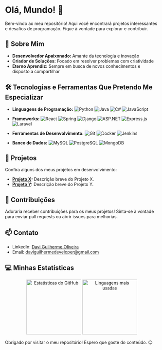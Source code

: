 # Olá, Mundo! 👋

Bem-vindo ao meu repositório! Aqui você encontrará projetos interessantes e desafios de programação. Fique à vontade para explorar e contribuir.

## 🚀 Sobre Mim

- **Desenvolvedor Apaixonado:** Amante da tecnologia e inovação
- **Criador de Soluções:** Focado em resolver problemas com criatividade
- **Eterno Aprendiz:** Sempre em busca de novos conhecimentos e disposto a compartilhar

## 🛠️ Tecnologias e Ferramentas Que Pretendo Me Especializar

- **Linguagens de Programação:** 
  ![Python](https://img.shields.io/badge/-Python-3776AB?style=flat&logo=python&logoColor=white)
  ![Java](https://img.shields.io/badge/-Java-007396?style=flat&logo=java&logoColor=white)
  ![C#](https://img.shields.io/badge/-C%23-239120?style=flat&logo=c-sharp&logoColor=white)
  ![JavaScript](https://img.shields.io/badge/-JavaScript-F7DF1E?style=flat&logo=javascript&logoColor=black)

- **Frameworks:**
  ![React](https://img.shields.io/badge/-React-61DAFB?style=flat&logo=react&logoColor=black)
  ![Spring](https://img.shields.io/badge/-Spring-6DB33F?style=flat&logo=spring&logoColor=white)
  ![Django](https://img.shields.io/badge/-Django-092E20?style=flat&logo=django&logoColor=white)
  ![ASP.NET](https://img.shields.io/badge/-ASP.NET-5C2D91?style=flat&logo=dotnet&logoColor=white)
  ![Express.js](https://img.shields.io/badge/-Express.js-000000?style=flat&logo=express&logoColor=white)
  ![Laravel](https://img.shields.io/badge/-Laravel-FF2D20?style=flat&logo=laravel&logoColor=white)

- **Ferramentas de Desenvolvimento:** 
  ![Git](https://img.shields.io/badge/-Git-F05032?style=flat&logo=git&logoColor=white)
  ![Docker](https://img.shields.io/badge/-Docker-2496ED?style=flat&logo=docker&logoColor=white)
  ![Jenkins](https://img.shields.io/badge/-Jenkins-D24939?style=flat&logo=jenkins&logoColor=white)

- **Banco de Dados:** 
  ![MySQL](https://img.shields.io/badge/-MySQL-4479A1?style=flat&logo=mysql&logoColor=white)
  ![PostgreSQL](https://img.shields.io/badge/-PostgreSQL-336791?style=flat&logo=postgresql&logoColor=white)
  ![MongoDB](https://img.shields.io/badge/-MongoDB-47A248?style=flat&logo=mongodb&logoColor=white)

## 📂 Projetos

Confira alguns dos meus projetos em desenvolvimento:

- **[Projeto X](link_para_projeto):** Descrição breve do Projeto X.
- **[Projeto Y](link_para_projeto):** Descrição breve do Projeto Y.

## 🤝 Contribuições

Adoraria receber contribuições para os meus projetos! Sinta-se à vontade para enviar pull requests ou abrir issues para melhorias.

## 📫 Contato

- LinkedIn: [Davi Guilherme Oliveira](https://www.linkedin.com/in/davi-guilherme-oliveira-494847303/)
- Email: [daviguilhermedeveloper@gmail.com](mailto:daviguilhermedeveloper@gmail.com)

## 💻 Minhas Estatísticas

<div align="center">
  <img height="180em" src="https://github-readme-stats.vercel.app/api?username=Ampola&show_icons=true&theme=dracula&count_private=true&hide=contribs" alt="Estatísticas do GitHub" />
  <img height="180em" src="https://github-readme-stats.vercel.app/api/top-langs/?username=Ampola&layout=compact&theme=dracula&langs_count=8" alt="Linguagens mais usadas" />
</div>

Obrigado por visitar o meu repositório! Espero que goste do conteúdo. 😉
